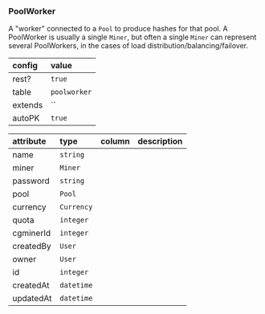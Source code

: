 ### PoolWorker

A "worker" connected to a `Pool` to produce hashes for that pool. A PoolWorker
is usually a single `Miner`, but often a single `Miner` can represent several
PoolWorkers, in the cases of load distribution/balancing/failover.

| config | value |
|:---|:---|
| rest? | `true` |
| table | `poolworker` |
| extends | `` |
| autoPK | `true` |

| attribute | type | column | description |
|:---|:---|:---|:---| 
| name | `string` |  |  |   
| miner | `Miner` |  |  |   
| password | `string` |  |  |   
| pool | `Pool` |  |  |   
| currency | `Currency` |  |  |   
| quota | `integer` |  |  |   
| cgminerId | `integer` |  |  |   
| createdBy | `User` |  |  |   
| owner | `User` |  |  |   
| id | `integer` |  |  |   
| createdAt | `datetime` |  |  |   
| updatedAt | `datetime` |  |  |   


